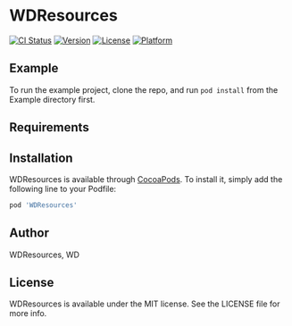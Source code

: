 # WDResources

[![CI Status](https://img.shields.io/travis/WDResources/WDResources.svg?style=flat)](https://travis-ci.org/WDResources/WDResources)
[![Version](https://img.shields.io/cocoapods/v/WDResources.svg?style=flat)](https://cocoapods.org/pods/WDResources)
[![License](https://img.shields.io/cocoapods/l/WDResources.svg?style=flat)](https://cocoapods.org/pods/WDResources)
[![Platform](https://img.shields.io/cocoapods/p/WDResources.svg?style=flat)](https://cocoapods.org/pods/WDResources)

## Example

To run the example project, clone the repo, and run `pod install` from the Example directory first.

## Requirements

## Installation

WDResources is available through [CocoaPods](https://cocoapods.org). To install
it, simply add the following line to your Podfile:

```ruby
pod 'WDResources'
```

## Author

WDResources, WD

## License

WDResources is available under the MIT license. See the LICENSE file for more info.
